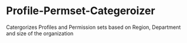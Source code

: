 Profile-Permset-Categeroizer
============================

Catergorizes Profiles and Permission sets based on Region, Department and size of the organization
